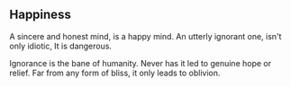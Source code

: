 ## Happiness

A sincere and honest mind, is a happy mind. 
An utterly ignorant one, isn't only idiotic, 
It is dangerous. 

Ignorance is the bane of humanity. 
Never has it led to genuine hope or relief.
Far from any form of bliss, it only leads to oblivion. 